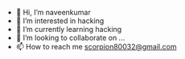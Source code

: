- 👋 Hi, I’m naveenkumar
- 👀 I’m interested in hacking
- 🌱 I’m currently learning hacking
- 💞️ I’m looking to collaborate on ...
- 📫 How to reach me scorpion80032@gmail.com

<!---
naveenkumar800/naveenkumar800 is a ✨ special ✨ repository because its `README.md` (this file) appears on your GitHub profile.
You can click the Preview link to take a look at your changes.
--->
